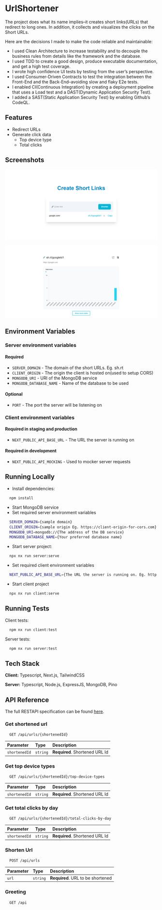 # UrlShortener

The project does what its name implies–it creates short links(URLs) that redirect to long ones. In addition, it collects and visualizes the clicks on the Short URLs.

Here are the decisions I made to make the code reliable and maintainable:

- I used Clean Architecture to increase testability and to decouple the business rules from details like the framework and the database.
- I used TDD to create a good design, produce executable documentation, and get a high test coverage.
- I wrote high confidence UI tests by testing from the user’s perspective.
- I used Consumer-Driven Contracts to test the integration between the Front-End and the Back-End–avoiding slow and flaky E2e tests.
- I enabled CI(Continuous Integration) by creating a deployment pipeline that uses a Load test and a DAST(Dynamic Application Security Test).
- I added a SAST(Static Application Security Test) by enabling Github’s CodeQL.

## Features

- Redirect URLs
- Generate click data
  - Top device type
  - Total clicks

## Screenshots

![Home page](docs/screenshots/home.png)

![Stat page](docs/screenshots/stat.png)

## Environment Variables

### Server environment variables

#### Required

- `SERVER_DOMAIN` - The domain of the short URLs. Eg. sh.rt
- `CLIENT_ORIGIN` - The origin the client is hosted on(used to setup CORS)
- `MONGODB_URI` - URI of the MongoDB service
- `MONGODB_DATABASE_NAME` - Name of the database to be used

#### Optional

- `PORT` - The port the server will be listening on

### Client environment variables

#### Required in staging and production

- `NEXT_PUBLIC_API_BASE_URL` - The URL the server is running on

#### Required in development

- `NEXT_PUBLIC_API_MOCKING` - Used to mocker server requests

## Running Locally

- Install dependencies:

```bash
  npm install
```

- Start MongoDB service
- Set required server environment variables

```bash
  SERVER_DOMAIN={sample domain}
  CLIENT_ORIGIN={sample origin Eg. https://client-origin-for-cors.com}
  MONGODB_URI=mongodb://{The address of the DB service}
  MONGODB_DATABASE_NAME={Your preferred database name}
```

- Start server project:

```bash
  npx nx run server:serve
```

- Set required client environment variables

```bash
  NEXT_PUBLIC_API_BASE_URL={The URL the server is running on. Eg. http://localhost:3000}
```

- Start client project

```bash
  npx nx run client:serve
```

## Running Tests

Client tests:

```bash
  npm nx run client:test
```

Server tests:

```bash
  npm nx run server:test
```

## Tech Stack

**Client:** Typescript, Next.js, TailwindCSS

**Server:** Typescript, Node.js, ExpressJS, MongoDB, Pino

## API Reference

The full RESTAPI specification can be found [here](packages/server/src/adapter-restapi-express/apiSpec.yml).

### Get shortened url

```http
  GET /api/urls/{shortenedId}
```

| Parameter     | Type     | Description                    |
| :------------ | :------- | :----------------------------- |
| `shortenedId` | `string` | **Required**. Shortened URL Id |

### Get top device types

```http
  GET /api/urls/{shortenedId}/top-device-types
```

| Parameter     | Type     | Description                    |
| :------------ | :------- | :----------------------------- |
| `shortenedId` | `string` | **Required**. Shortened URL Id |

### Get total clicks by day

```http
  GET /api/urls/{shortenedId}/total-clicks-by-day
```

| Parameter     | Type     | Description                    |
| :------------ | :------- | :----------------------------- |
| `shortenedId` | `string` | **Required**. Shortened URL Id |

### Shorten Url

```http
  POST /api/urls
```

| Parameter | Type     | Description                       |
| :-------- | :------- | :-------------------------------- |
| `url`     | `string` | **Required**. URL to be shortened |

### Greeting

```http
  GET /api
```
